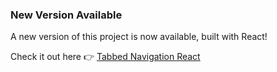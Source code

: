 ### New Version Available

A new version of this project is now available, built with React!

Check it out here 👉 [Tabbed Navigation React](https://github.com/feramjo-webdev/tabbed-navigation-react.git)
